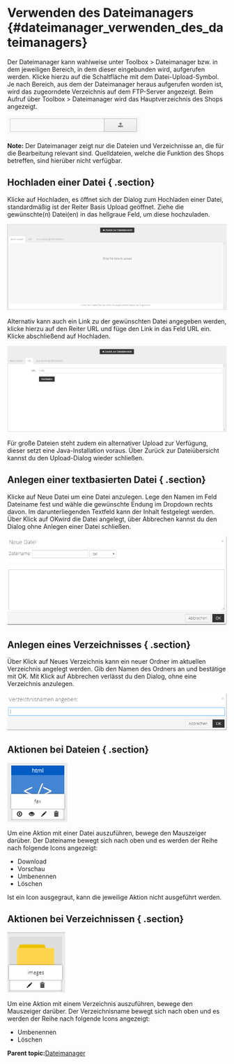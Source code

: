 # Verwenden des Dateimanagers {#dateimanager_verwenden_des_dateimanagers}

Der Dateimanager kann wahlweise unter Toolbox \> Dateimanager bzw. in dem jeweiligen Bereich, in dem dieser eingebunden wird, aufgerufen werden. Klicke hierzu auf die Schaltfläche mit dem Datei-Upload-Symbol. Je nach Bereich, aus dem der Dateimanager heraus aufgerufen worden ist, wird das zugeorndete Verzeichnis auf dem FTP-Server angezeigt. Beim Aufruf über Toolbox \> Dateimanager wird das Hauptverzeichnis des Shops angezeigt.

![](Bilder/Abb161_DateimanagerAufrufen.PNG "Datei-Upload-Sybol ruft den Dateimanager auf")

**Note:** Der Dateimanager zeigt nur die Dateien und Verzeichnisse an, die für die Bearbeitung relevant sind. Quelldateien, welche die Funktion des Shops betreffen, sind hierüber nicht verfügbar.

## Hochladen einer Datei { .section}

Klicke auf Hochladen, es öffnet sich der Dialog zum Hochladen einer Datei, standardmäßig ist der Reiter Basis Upload geöffnet. Ziehe die gewünschte\(n\) Datei\(en\) in das hellgraue Feld, um diese hochzuladen.

![](Bilder/Abb170_DateimanagerHochladen.PNG "Datei über Basis Upload hochladen")

Alternativ kann auch ein Link zu der gewünschten Datei angegeben werden, klicke hierzu auf den Reiter URL und füge den Link in das Feld URL ein. Klicke abschließend auf Hochladen.

![](Bilder/Abb171_DateimanagerHochladenURL.PNG "Datei über URL hochladen")

Für große Dateien steht zudem ein alternativer Upload zur Verfügung, dieser setzt eine Java-Installation voraus. Über Zurück zur Dateiübersicht kannst du den Upload-Dialog wieder schließen.

## Anlegen einer textbasierten Datei { .section}

Klicke auf Neue Datei um eine Datei anzulegen. Lege den Namen im Feld Dateiname fest und wähle die gewünschte Endung im Dropdown rechts davon. Im darunterliegenden Textfeld kann der Inhalt festgelegt werden. Über Klick auf OKwird die Datei angelegt, über Abbrechen kannst du den Dialog ohne Anlegen einer Datei schließen.

![](Bilder/Abb172_DateimanagerNeueDatei.PNG "Dialog Neue Datei")

## Anlegen eines Verzeichnisses { .section}

Über Klick auf Neues Verzeichnis kann ein neuer Ordner im aktuellen Verzeichnis angelegt werden. Gib den Namen des Ordners an und bestätige mit OK. Mit Klick auf Abbrechen verlässt du den Dialog, ohne eine Verzeichnis anzulegen.

![](Bilder/Abb173_DateimanagerNeuesVerzeichnis.PNG "Dialog Neues Verzeichnis")

## Aktionen bei Dateien { .section}

![](Bilder/Abb168_DateimanagerDateiIcons.PNG "Aktionen für eine Datei")

Um eine Aktion mit einer Datei auszuführen, bewege den Mauszeiger darüber. Der Dateiname bewegt sich nach oben und es werden der Reihe nach folgende Icons angezeigt:

-   Download
-   Vorschau
-   Umbenennen
-   Löschen

Ist ein Icon ausgegraut, kann die jeweilige Aktion nicht ausgeführt werden.

## Aktionen bei Verzeichnissen { .section}

![](Bilder/Abb169_DateimanagerOrdnerIcons.PNG "Aktionen für ein Verzeichnis")

Um eine Aktion mit einem Verzeichnis auszuführen, bewege den Mauszeiger darüber. Der Verzeichnisname bewegt sich nach oben und es werden der Reihe nach folgende Icons angezeigt:

-   Umbenennen
-   Löschen

**Parent topic:**[Dateimanager](9_10_Dateimanager.md)

